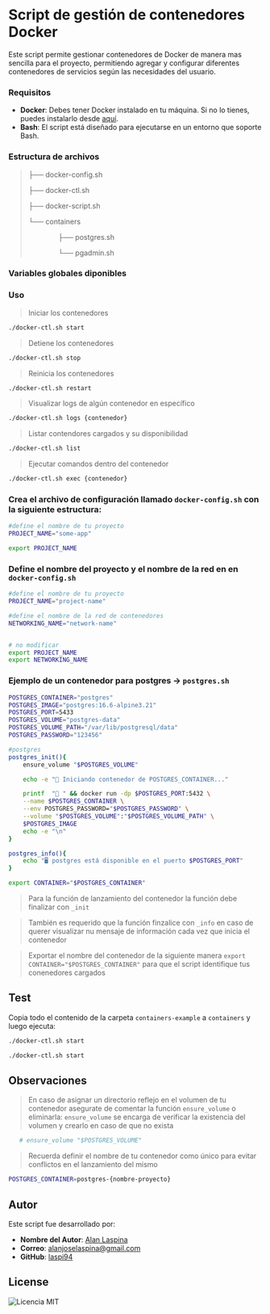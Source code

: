 # Script de gestión de contenedores Docker

Este script permite gestionar contenedores de Docker de manera mas sencilla para el proyecto, permitiendo agregar y configurar diferentes contenedores de servicios según las necesidades del usuario.

### Requisitos

- **Docker**: Debes tener Docker instalado en tu máquina. Si no lo tienes, puedes instalarlo desde [aquí](https://docs.docker.com/desktop/setup/install/linux/).
- **Bash**: El script está diseñado para ejecutarse en un entorno que soporte Bash.

### Estructura de archivos

> ├── docker-config.sh
> 
> ├── docker-ctl.sh
> 
> ├── docker-script.sh
> 
> └── containers
> 
> &nbsp;&nbsp;&nbsp;&nbsp;&nbsp;&nbsp;&nbsp;&nbsp;&nbsp;&nbsp;&nbsp;&nbsp;&nbsp;&nbsp;&nbsp;├── postgres.sh
> 
> &nbsp;&nbsp;&nbsp;&nbsp;&nbsp;&nbsp;&nbsp;&nbsp;&nbsp;&nbsp;&nbsp;&nbsp;&nbsp;&nbsp;&nbsp;└── pgadmin.sh

### Variables globales diponibles

> 

### Uso

> Iniciar los contenedores
```bash
./docker-ctl.sh start
```

> Detiene los contenedores
```bash
./docker-ctl.sh stop
```

> Reinicia los contenedores
```bash
./docker-ctl.sh restart
```

> Visualizar logs de algún contenedor en específico
```bash
./docker-ctl.sh logs {contenedor}
```

> Listar contendores cargados y su disponibilidad
```bash
./docker-ctl.sh list
```

> Ejecutar comandos dentro del contenedor
```bash
./docker-ctl.sh exec {contenedor}
```

### Crea el archivo de configuración llamado `docker-config.sh` con la siguiente estructura:

```bash
#define el nombre de tu proyecto
PROJECT_NAME="some-app"

export PROJECT_NAME
```

### Define el nombre del proyecto y el nombre de la red en en `docker-config.sh`

```bash
#define el nombre de tu proyecto
PROJECT_NAME="project-name"

#define el nombre de la red de contenedores
NETWORKING_NAME="network-name"


# no modificar
export PROJECT_NAME
export NETWORKING_NAME
```

### Ejemplo de un contenedor para postgres -> `postgres.sh`

```bash
POSTGRES_CONTAINER="postgres"
POSTGRES_IMAGE="postgres:16.6-alpine3.21"
POSTGRES_PORT=5433
POSTGRES_VOLUME="postgres-data"
POSTGRES_VOLUME_PATH="/var/lib/postgresql/data"
POSTGRES_PASSWORD="123456"

#postgres
postgres_init(){
    ensure_volume "$POSTGRES_VOLUME"

    echo -e "🚀 Iniciando contenedor de POSTGRES_CONTAINER..."

    printf  "📝 " && docker run -dp $POSTGRES_PORT:5432 \
    --name $POSTGRES_CONTAINER \
    --env POSTGRES_PASSWORD="$POSTGRES_PASSWORD" \
    --volume "$POSTGRES_VOLUME":"$POSTGRES_VOLUME_PATH" \
    $POSTGRES_IMAGE
    echo -e "\n"
}

postgres_info(){
    echo "🖥️ postgres está disponible en el puerto $POSTGRES_PORT"
}

export CONTAINER="$POSTGRES_CONTAINER"

```
> Para la función de lanzamiento del contenedor la función debe finalizar con `_init`

> También es requerido que la función finzalice con `_info` en caso de querer visualizar nu mensaje de información cada vez que inicia el contenedor

> Exportar el nombre del contenedor de la siguiente manera `export CONTAINER="$POSTGRES_CONTAINER"` para que el script identifique tus conenedores cargados

## Test
Copia todo el contenido de la carpeta `containers-example` a `containers` y luego ejecuta:

```bash
./docker-ctl.sh start
```

```bash
./docker-ctl.sh start
```


## Observaciones
>  En caso de asignar un directorio reflejo en el volumen de tu contenedor asegurate de comentar la función `ensure_volume` o eliminarla:
> `ensure_volume` se encarga de verificar la existencia del volumen y crearlo en caso de que no exista

```bash
   # ensure_volume "$POSTGRES_VOLUME"
```

> Recuerda definir el nombre de tu contenedor como único para evitar conflictos en el lanzamiento del mismo

```bash
POSTGRES_CONTAINER=postgres-{nombre-proyecto}
```

## Autor

Este script fue desarrollado por:

- **Nombre del Autor**: [Alan Laspina](https://github.com/laspi94)
- **Correo**: [alanjoselaspina@gmail.com](mailto:alanjoselaspina@gmail.com)
- **GitHub**: [laspi94](https://github.com/laspi94)

## License

![Licencia MIT](https://img.shields.io/badge/License-MIT-green.svg)